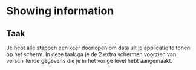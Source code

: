 # Showing information
## Taak
Je hebt alle stappen een keer doorlopen om data uit je applicatie te tonen op het scherm. In deze taak ga je de 2 extra schermen voorzien van verschillende gegevens die je in het vorige level hebt aangemaakt.


